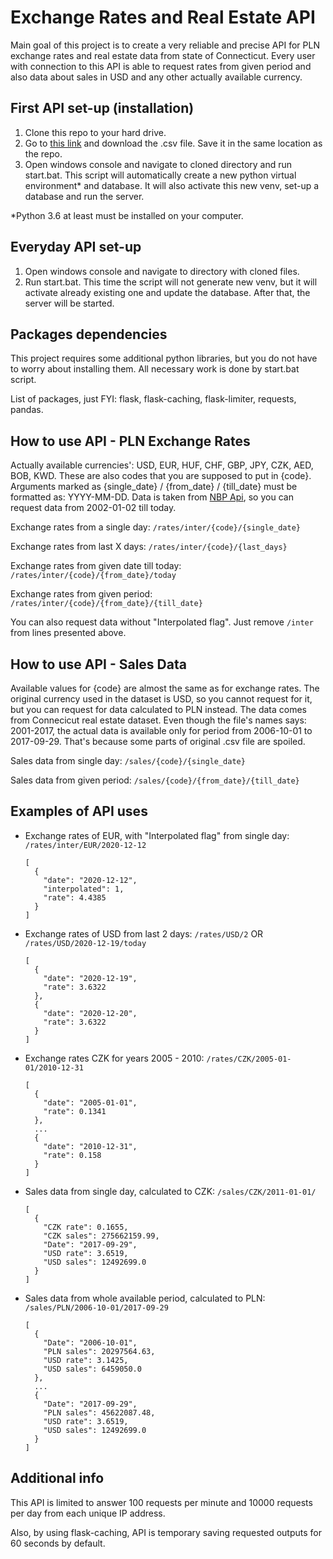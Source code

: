 # Exchange Rates and Real Estate API
Main goal of this project is to create a very reliable and precise API for PLN exchange rates and real estate data from state of Connecticut. 
Every user with connection to this API is able to request rates from given period and also data about sales in USD and any other actually available currency. 

## First API set-up (installation)
1. Clone this repo to your hard drive.
2. Go to [this link](https://data.world/state-of-connecticut/5mzw-sjtu) and download the .csv file. Save it in the same location as the repo.
3. Open windows console and navigate to cloned directory and run start.bat. This script will automatically create a new python virtual environment* and database. It will also activate this new venv, set-up a database and run the server.

\*Python 3.6 at least must be installed on your computer. 

## Everyday API set-up
1. Open windows console and navigate to directory with cloned files.
2. Run start.bat. This time the script will not generate new venv, but it will activate already existing one and update the database. After that, the server will be started.

## Packages dependencies
This project requires some additional python libraries, but you do not have to worry about installing them. All necessary work is done by start.bat script.

List of packages, just FYI: flask, flask-caching, flask-limiter, requests, pandas.

## How to use API - PLN Exchange Rates
Actually available currencies': USD, EUR, HUF, CHF, GBP, JPY, CZK, AED, BOB, KWD. 
These are also codes that you are supposed to put in {code}.  Arguments marked as {single_date} / {from_date} / {till_date} must be formatted as: YYYY-MM-DD. 
Data is taken from [NBP Api](http://api.nbp.pl), so you can request data from 2002-01-02 till today.

Exchange rates from a single day:
``/rates/inter/{code}/{single_date}``

Exchange rates from last X days:
``/rates/inter/{code}/{last_days}``

Exchange rates from given date till today:
``/rates/inter/{code}/{from_date}/today``

Exchange rates from given period:
``/rates/inter/{code}/{from_date}/{till_date}``

You can also request data without "Interpolated flag". Just remove ``/inter`` from lines presented above.

## How to use API - Sales Data
Available values for {code} are almost the same as for exchange rates. The original currency used in the dataset is USD, so you cannot request for it, but you can request for data calculated to PLN instead.
The data comes from Connecicut real estate dataset. Even though the file's names says: 2001-2017, the actual data is available only for period from 2006-10-01 to 2017-09-29. That's because some parts of original .csv file are spoiled.

Sales data from single day:
``/sales/{code}/{single_date}``

Sales data from given period:
``/sales/{code}/{from_date}/{till_date}``

## Examples of API uses

* Exchange rates of EUR, with "Interpolated flag" from single day: ``/rates/inter/EUR/2020-12-12`` 
	```
	[
	  {
	    "date": "2020-12-12", 
	    "interpolated": 1, 
	    "rate": 4.4385
	  }
	] 
	```
* Exchange rates of USD from last 2 days: ``/rates/USD/2``  OR ``/rates/USD/2020-12-19/today``
	```
	[
	  {
	    "date": "2020-12-19", 
	    "rate": 3.6322
	  }, 
	  {
	    "date": "2020-12-20", 
	    "rate": 3.6322
	  }
	]
	```

* Exchange rates CZK for years 2005 - 2010:  ``/rates/CZK/2005-01-01/2010-12-31`` 

	```
	[
	  {
	    "date": "2005-01-01", 
	    "rate": 0.1341
	  },
	  ...
	  {
	    "date": "2010-12-31", 
	    "rate": 0.158
	  }
	]
	```
* Sales data from single day, calculated to CZK: ``/sales/CZK/2011-01-01/`` 
	```	
	[
	  {
	    "CZK rate": 0.1655, 
	    "CZK sales": 275662159.99, 
	    "Date": "2017-09-29", 
	    "USD rate": 3.6519, 
	    "USD sales": 12492699.0
	  }
	]
	```
* Sales data from whole available period, calculated to PLN:
``/sales/PLN/2006-10-01/2017-09-29`` 
	```
	[
	  {
	    "Date": "2006-10-01", 
	    "PLN sales": 20297564.63, 
	    "USD rate": 3.1425, 
	    "USD sales": 6459050.0
	  },
	  ...
	  {
	    "Date": "2017-09-29", 
	    "PLN sales": 45622087.48, 
	    "USD rate": 3.6519, 
	    "USD sales": 12492699.0
	  }
	]
	```

## Additional info

This API is limited to answer 100 requests per minute and 10000 requests per day from each unique IP address.

Also, by using flask-caching, API is temporary saving requested outputs for 60 seconds by default.